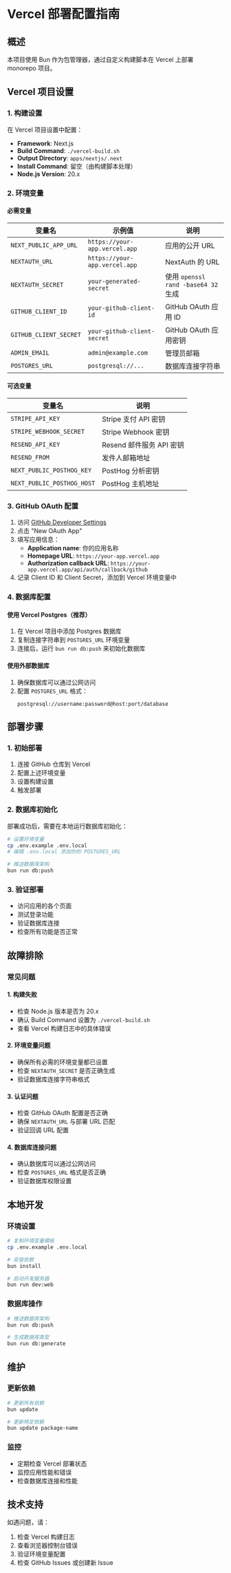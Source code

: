 # Vercel 部署配置指南

## 概述
本项目使用 Bun 作为包管理器，通过自定义构建脚本在 Vercel 上部署 monorepo 项目。

## Vercel 项目设置

### 1. 构建设置
在 Vercel 项目设置中配置：
- **Framework**: Next.js
- **Build Command**: `./vercel-build.sh`
- **Output Directory**: `apps/nextjs/.next`
- **Install Command**: 留空（由构建脚本处理）
- **Node.js Version**: 20.x

### 2. 环境变量

#### 必需变量
| 变量名 | 示例值 | 说明 |
|--------|--------|------|
| `NEXT_PUBLIC_APP_URL` | `https://your-app.vercel.app` | 应用的公开 URL |
| `NEXTAUTH_URL` | `https://your-app.vercel.app` | NextAuth 的 URL |
| `NEXTAUTH_SECRET` | `your-generated-secret` | 使用 `openssl rand -base64 32` 生成 |
| `GITHUB_CLIENT_ID` | `your-github-client-id` | GitHub OAuth 应用 ID |
| `GITHUB_CLIENT_SECRET` | `your-github-client-secret` | GitHub OAuth 应用密钥 |
| `ADMIN_EMAIL` | `admin@example.com` | 管理员邮箱 |
| `POSTGRES_URL` | `postgresql://...` | 数据库连接字符串 |

#### 可选变量
| 变量名 | 说明 |
|--------|------|
| `STRIPE_API_KEY` | Stripe 支付 API 密钥 |
| `STRIPE_WEBHOOK_SECRET` | Stripe Webhook 密钥 |
| `RESEND_API_KEY` | Resend 邮件服务 API 密钥 |
| `RESEND_FROM` | 发件人邮箱地址 |
| `NEXT_PUBLIC_POSTHOG_KEY` | PostHog 分析密钥 |
| `NEXT_PUBLIC_POSTHOG_HOST` | PostHog 主机地址 |

### 3. GitHub OAuth 配置

1. 访问 [GitHub Developer Settings](https://github.com/settings/developers)
2. 点击 "New OAuth App"
3. 填写应用信息：
   - **Application name**: 你的应用名称
   - **Homepage URL**: `https://your-app.vercel.app`
   - **Authorization callback URL**: `https://your-app.vercel.app/api/auth/callback/github`
4. 记录 Client ID 和 Client Secret，添加到 Vercel 环境变量中

### 4. 数据库配置

#### 使用 Vercel Postgres（推荐）
1. 在 Vercel 项目中添加 Postgres 数据库
2. 复制连接字符串到 `POSTGRES_URL` 环境变量
3. 连接后，运行 `bun run db:push` 来初始化数据库

#### 使用外部数据库
1. 确保数据库可以通过公网访问
2. 配置 `POSTGRES_URL` 格式：
   ```
   postgresql://username:password@host:port/database
   ```

## 部署步骤

### 1. 初始部署
1. 连接 GitHub 仓库到 Vercel
2. 配置上述环境变量
3. 设置构建设置
4. 触发部署

### 2. 数据库初始化
部署成功后，需要在本地运行数据库初始化：
```bash
# 设置环境变量
cp .env.example .env.local
# 编辑 .env.local 添加你的 POSTGRES_URL

# 推送数据库架构
bun run db:push
```

### 3. 验证部署
- 访问应用的各个页面
- 测试登录功能
- 验证数据库连接
- 检查所有功能是否正常

## 故障排除

### 常见问题

#### 1. 构建失败
- 检查 Node.js 版本是否为 20.x
- 确认 Build Command 设置为 `./vercel-build.sh`
- 查看 Vercel 构建日志中的具体错误

#### 2. 环境变量问题
- 确保所有必需的环境变量都已设置
- 检查 `NEXTAUTH_SECRET` 是否正确生成
- 验证数据库连接字符串格式

#### 3. 认证问题
- 检查 GitHub OAuth 配置是否正确
- 确保 `NEXTAUTH_URL` 与部署 URL 匹配
- 验证回调 URL 配置

#### 4. 数据库连接问题
- 确认数据库可以通过公网访问
- 检查 `POSTGRES_URL` 格式是否正确
- 验证数据库权限设置

## 本地开发

### 环境设置
```bash
# 复制环境变量模板
cp .env.example .env.local

# 安装依赖
bun install

# 启动开发服务器
bun run dev:web
```

### 数据库操作
```bash
# 推送数据库架构
bun run db:push

# 生成数据库类型
bun run db:generate
```

## 维护

### 更新依赖
```bash
# 更新所有依赖
bun update

# 更新特定依赖
bun update package-name
```

### 监控
- 定期检查 Vercel 部署状态
- 监控应用性能和错误
- 检查数据库连接和性能

## 技术支持

如遇问题，请：
1. 检查 Vercel 构建日志
2. 查看浏览器控制台错误
3. 验证环境变量配置
4. 检查 GitHub Issues 或创建新 Issue
